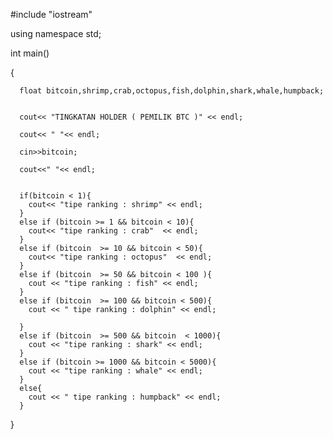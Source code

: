 #include "iostream"

using namespace std;

int main()

{
	    
	  float bitcoin,shrimp,crab,octopus,fish,dolphin,shark,whale,humpback;
	 
	 
	  cout<< "TINGKATAN HOLDER ( PEMILIK BTC )" << endl;
	  
	  cout<< " "<< endl;
	  
	  cin>>bitcoin;
	  
	  cout<<" "<< endl;
	  
	  
	  if(bitcoin < 1){
	  	cout<< "tipe ranking : shrimp" << endl;
	  }
	  else if (bitcoin >= 1 && bitcoin < 10){
	  	cout<< "tipe ranking : crab"  << endl;
	  }
	  else if (bitcoin  >= 10 && bitcoin < 50){
	  	cout<< "tipe ranking : octopus"  << endl;
	  }
	  else if (bitcoin  >= 50 && bitcoin < 100 ){
	  	cout << "tipe ranking : fish" << endl;
	  }
	  else if (bitcoin  >= 100 && bitcoin < 500){
	  	cout << " tipe ranking : dolphin" << endl;
		
	  }
	  else if (bitcoin  >= 500 && bitcoin  < 1000){
	  	cout << "tipe ranking : shark" << endl;
	  }
	  else if (bitcoin >= 1000 && bitcoin < 5000){
	  	cout << "tipe ranking : whale" << endl;
	  }
	  else{
	  	cout << " tipe ranking : humpback" << endl;
	  }
}
